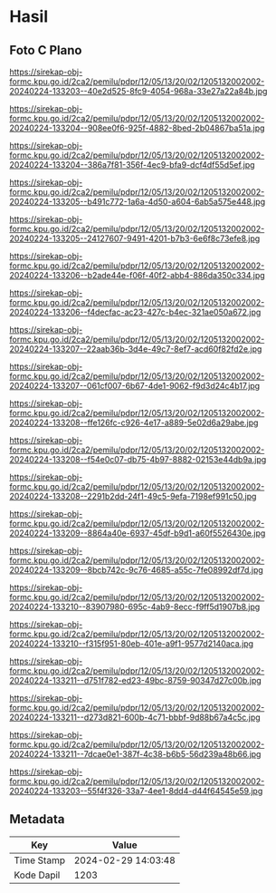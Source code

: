 # Hasil

## Foto C Plano

https://sirekap-obj-formc.kpu.go.id/2ca2/pemilu/pdpr/12/05/13/20/02/1205132002002-20240224-133203--40e2d525-8fc9-4054-968a-33e27a22a84b.jpg

https://sirekap-obj-formc.kpu.go.id/2ca2/pemilu/pdpr/12/05/13/20/02/1205132002002-20240224-133204--908ee0f6-925f-4882-8bed-2b04867ba51a.jpg

https://sirekap-obj-formc.kpu.go.id/2ca2/pemilu/pdpr/12/05/13/20/02/1205132002002-20240224-133204--386a7f81-356f-4ec9-bfa9-dcf4df55d5ef.jpg

https://sirekap-obj-formc.kpu.go.id/2ca2/pemilu/pdpr/12/05/13/20/02/1205132002002-20240224-133205--b491c772-1a6a-4d50-a604-6ab5a575e448.jpg

https://sirekap-obj-formc.kpu.go.id/2ca2/pemilu/pdpr/12/05/13/20/02/1205132002002-20240224-133205--24127607-9491-4201-b7b3-6e6f8c73efe8.jpg

https://sirekap-obj-formc.kpu.go.id/2ca2/pemilu/pdpr/12/05/13/20/02/1205132002002-20240224-133206--b2ade44e-f06f-40f2-abb4-886da350c334.jpg

https://sirekap-obj-formc.kpu.go.id/2ca2/pemilu/pdpr/12/05/13/20/02/1205132002002-20240224-133206--f4decfac-ac23-427c-b4ec-321ae050a672.jpg

https://sirekap-obj-formc.kpu.go.id/2ca2/pemilu/pdpr/12/05/13/20/02/1205132002002-20240224-133207--22aab36b-3d4e-49c7-8ef7-acd60f82fd2e.jpg

https://sirekap-obj-formc.kpu.go.id/2ca2/pemilu/pdpr/12/05/13/20/02/1205132002002-20240224-133207--061cf007-6b67-4de1-9062-f9d3d24c4b17.jpg

https://sirekap-obj-formc.kpu.go.id/2ca2/pemilu/pdpr/12/05/13/20/02/1205132002002-20240224-133208--ffe126fc-c926-4e17-a889-5e02d6a29abe.jpg

https://sirekap-obj-formc.kpu.go.id/2ca2/pemilu/pdpr/12/05/13/20/02/1205132002002-20240224-133208--f54e0c07-db75-4b97-8882-02153e44db9a.jpg

https://sirekap-obj-formc.kpu.go.id/2ca2/pemilu/pdpr/12/05/13/20/02/1205132002002-20240224-133208--2291b2dd-24f1-49c5-9efa-7198ef991c50.jpg

https://sirekap-obj-formc.kpu.go.id/2ca2/pemilu/pdpr/12/05/13/20/02/1205132002002-20240224-133209--8864a40e-6937-45df-b9d1-a60f5526430e.jpg

https://sirekap-obj-formc.kpu.go.id/2ca2/pemilu/pdpr/12/05/13/20/02/1205132002002-20240224-133209--8bcb742c-9c76-4685-a55c-7fe08992df7d.jpg

https://sirekap-obj-formc.kpu.go.id/2ca2/pemilu/pdpr/12/05/13/20/02/1205132002002-20240224-133210--83907980-695c-4ab9-8ecc-f9ff5d1907b8.jpg

https://sirekap-obj-formc.kpu.go.id/2ca2/pemilu/pdpr/12/05/13/20/02/1205132002002-20240224-133210--f315f951-80eb-401e-a9f1-9577d2140aca.jpg

https://sirekap-obj-formc.kpu.go.id/2ca2/pemilu/pdpr/12/05/13/20/02/1205132002002-20240224-133211--d751f782-ed23-49bc-8759-90347d27c00b.jpg

https://sirekap-obj-formc.kpu.go.id/2ca2/pemilu/pdpr/12/05/13/20/02/1205132002002-20240224-133211--d273d821-600b-4c71-bbbf-9d88b67a4c5c.jpg

https://sirekap-obj-formc.kpu.go.id/2ca2/pemilu/pdpr/12/05/13/20/02/1205132002002-20240224-133211--7dcae0e1-387f-4c38-b6b5-56d239a48b66.jpg

https://sirekap-obj-formc.kpu.go.id/2ca2/pemilu/pdpr/12/05/13/20/02/1205132002002-20240224-133203--55f4f326-33a7-4ee1-8dd4-d44f64545e59.jpg


## Metadata

| Key        | Value               |
| ---------- | ------------------- |
| Time Stamp | 2024-02-29 14:03:48 |
| Kode Dapil | 1203                |



